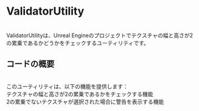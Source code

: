 # ValidatorUtility

<br />ValidatorUtilityは、Unreal Engineのプロジェクトでテクスチャの幅と高さが2の累乗であるかどうかをチェックするユーティリティです。

## コードの概要
<br />このユーティリティは、以下の機能を提供します：
<br />テクスチャの幅と高さが2の累乗であるかをチェックする機能
<br />2の累乗でないテクスチャが選択された場合に警告を表示する機能
